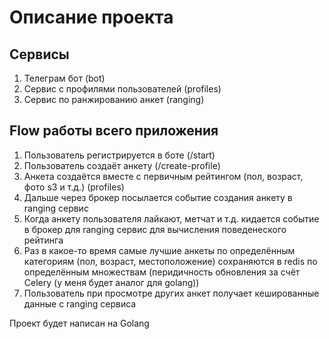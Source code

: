 # Описание проекта

## Сервисы

1. Телеграм бот (bot)
2. Сервис с профилями пользователей (profiles)
3. Сервис по ранжированию анкет (ranging)

## Flow работы всего приложения

1. Пользователь регистрируется в боте (/start)
2. Пользователь создаёт анкету (/create-profile)
3. Анкета создаётся вместе с первичным рейтингом (пол, возраст, фото s3 и т.д.) (profiles)
4. Дальше через брокер посылается событие создания анкету в ranging сервис
5. Когда анкету пользователя лайкают, метчат и т.д. кидается событие в брокер для ranging сервис
для вычисления поведенеского рейтинга
6. Раз в какое-то время самые лучшие анкеты по определённым категориям (пол, возраст, местоположение) сохраняются в redis по определённым 
множествам (перидичность обновления за счёт Celery (у меня будет аналог для golang))
7. Пользователь при просмотре других анкет получает кешированные данные с ranging сервиса

Проект будет написан на Golang
